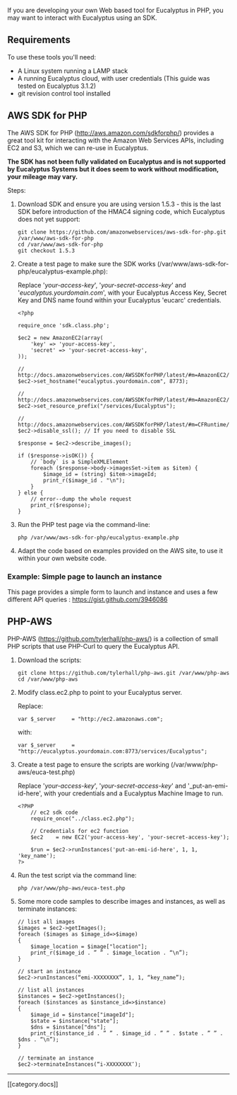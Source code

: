 If you are developing your own Web based tool for Eucalyptus in PHP, you may want to interact with Eucalyptus using an SDK.

## Requirements

To use these tools you'll need:

* A Linux system running a LAMP stack
* A running Eucalyptus cloud, with user credentials (This guide was tested on Eucalyptus 3.1.2)
* git revision control tool installed

## AWS SDK for PHP

The AWS SDK for PHP (http://aws.amazon.com/sdkforphp/) provides a great tool kit for interacting with the Amazon Web Services APIs, including EC2 and S3, which we can re-use in Eucalyptus. 

**The SDK has not been fully validated on Eucalyptus and is not supported by Eucalyptus Systems but it does seem to work without modification, your mileage may vary.**

Steps:

1. Download SDK and ensure you are using version 1.5.3 - this is the last SDK before introduction of the HMAC4 signing code, which Eucalyptus does not yet support:

    ```
    git clone https://github.com/amazonwebservices/aws-sdk-for-php.git /var/www/aws-sdk-for-php
    cd /var/www/aws-sdk-for-php
    git checkout 1.5.3
    ```

2. Create a test page to make sure the SDK works (/var/www/aws-sdk-for-php/eucalyptus-example.php):

     Replace '_your-access-key_', '_your-secret-access-key_' and '_eucalyptus.yourdomain.com_', with your Eucalyptus Access Key, Secret Key and DNS name found within your Eucalyptus 'eucarc' credentials.

    ```
    <?php

    require_once 'sdk.class.php';

    $ec2 = new AmazonEC2(array(
        'key' => 'your-access-key',
        'secret' => 'your-secret-access-key',
    ));

    // http://docs.amazonwebservices.com/AWSSDKforPHP/latest/#m=AmazonEC2/set_hostname
    $ec2->set_hostname("eucalyptus.yourdomain.com", 8773);

    // http://docs.amazonwebservices.com/AWSSDKforPHP/latest/#m=AmazonEC2/set_resource_prefix
    $ec2->set_resource_prefix("/services/Eucalyptus");

    // http://docs.amazonwebservices.com/AWSSDKforPHP/latest/#m=CFRuntime/disable_ssl
    $ec2->disable_ssl(); // If you need to disable SSL

    $response = $ec2->describe_images();

    if ($response->isOK()) {
        // `body` is a SimpleXMLElement
        foreach ($response->body->imagesSet->item as $item) {
            $image_id = (string) $item->imageId;
            print_r($image_id . "\n");
        }
    } else {
        // error--dump the whole request
        print_r($response);
    }
    ```

3. Run the PHP test page via the command-line:

    ```
    php /var/www/aws-sdk-for-php/eucalyptus-example.php
    ```

4. Adapt the code based on examples provided on the AWS site, to use it within your own website code.

### Example: Simple page to launch an instance

This page provides a simple form to launch and instance and uses a few different API queries : https://gist.github.com/3946086

## PHP-AWS

PHP-AWS (https://github.com/tylerhall/php-aws/) is a collection of small PHP scripts that use PHP-Curl to query the Eucalyptus API.


1. Download the scripts:

    ```
    git clone https://github.com/tylerhall/php-aws.git /var/www/php-aws
    cd /var/www/php-aws
    ```

2. Modify class.ec2.php to point to your Eucalyptus server.

    Replace:
    ```
    var $_server     = "http://ec2.amazonaws.com";
    ```

    with:
    ```
    var $_server     = "http://eucalyptus.yourdomain.com:8773/services/Eucalyptus";
    ```

3. Create a test page to ensure the scripts are working (/var/www/php-aws/euca-test.php)

    Replace '_your-access-key_', '_your-secret-access-key_' and '_put-an-emi-id-here', with your credentials and a Eucalyptus Machine Image to run.

    ```
    <?PHP  
        // ec2 sdk code
        require_once("../class.ec2.php");

        // Credentials for ec2 function
        $ec2    = new EC2('your-access-key', 'your-secret-access-key');

        $run = $ec2->runInstances('put-an-emi-id-here', 1, 1, 'key_name');
    ?>
    ```

4. Run the test script via the command line:

    ````
    php /var/www/php-aws/euca-test.php
    ````

5. Some more code samples to describe images and instances, as well as terminate instances:


    ````
    // list all images
    $images = $ec2->getImages();
    foreach ($images as $image_id=>$image)
    {
        $image_location = $image["location"];
        print_r($image_id . ” ” . $image_location . “\n”);
    }

    // start an instance
    $ec2->runInstances(“emi-XXXXXXXX”, 1, 1, “key_name”);

    // list all instances
    $instances = $ec2->getInstances();
    foreach ($instances as $instance_id=>$instance)
    {
        $image_id = $instance["imageId"];
        $state = $instance["state"];
        $dns = $instance["dns"];
        print_r($instance_id . ” ” . $image_id . ” ” . $state . ” ” . $dns . “\n”);
    }

    // terminate an instance
    $ec2->terminateInstances(“i-XXXXXXXX″);
    ````


*****

[[category.docs]]